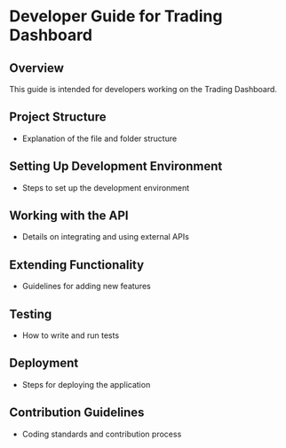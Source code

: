 # Developer Guide for Trading Dashboard

## Overview
This guide is intended for developers working on the Trading Dashboard.

## Project Structure
- Explanation of the file and folder structure

## Setting Up Development Environment
- Steps to set up the development environment

## Working with the API
- Details on integrating and using external APIs

## Extending Functionality
- Guidelines for adding new features

## Testing
- How to write and run tests

## Deployment
- Steps for deploying the application

## Contribution Guidelines
- Coding standards and contribution process
